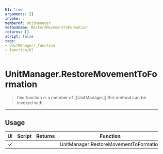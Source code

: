 ```yaml
---
UI: true
arguments: []
invoke: .
memberOf: UnitManager
methodname: RestoreMovementToFormation
returns: []
script: false
tags:
- UnitManager/_function
- function/UI
---
```

# UnitManager.RestoreMovementToFormation
> this function is a member of [[UnitManager]]
> this method can be invoked with `.`
-----
## Usage
|  UI | Script | Returns | Function | Arguments |
|:---:|:------:|-------:|:--------:|:---------|
|✓| ||UnitManager.RestoreMovementToFormation||
